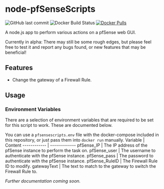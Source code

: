 # node-pfSenseScripts
![GitHub last commit](https://img.shields.io/github/last-commit/banksio/node-pfSenseScripts)
![Docker Build Status](https://img.shields.io/docker/build/banksio/pfsensescripts)
[![Docker Pulls](https://img.shields.io/docker/pulls/banksio/pfsensescripts)](https://hub.docker.com/r/banksio/pfsensescripts)

A node.js app to perform various actions on a pfSense web GUI.

Currently in alpha: There may still be some rough edges, but please feel free to test it and report any bugs found, or new features that may be beneficial!
## Features
* Change the gateway of a Firewall Rule.

## Usage
### Environment Variables
There are a selection of environment variables that are required to be set for this script to work. These are documented below.

You can use a `pfsensescripts.env` file with the docker-compose included in this repository, or just pass them into `docker run` manually.
Variable | Content
------------ | -------------
pfSense_IP | The IP address of the pfSense instance to perform the task on.
pfSense_user | The username to authenticate with the pfSense instance.
pfSense_pass | The password to authenticate with the pfSense instance.
pfSense_RuleID | The Firewall Rule ID to modify.
gatewayText | The text to match to the gateway to switch the Firewall Rule to.

*Further documentation coming soon.*
